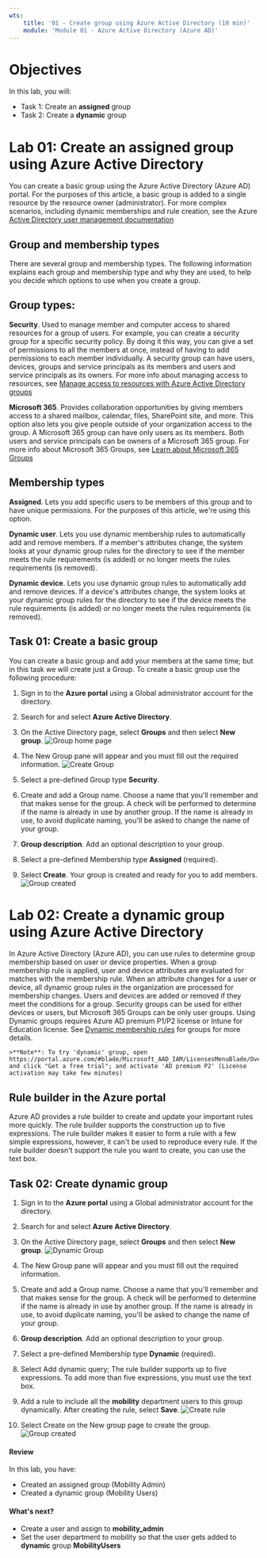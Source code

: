 ```yaml
---
wts:
    title: '01 - Create group using Azure Active Directory (10 min)'   
    module: 'Module 01 - Azure Active Directory (Azure AD)'
---
```


# Objectives

In this lab, you will:

+ Task 1: Create an **assigned** group
+ Task 2: Create a **dynamic** group

# Lab 01: Create an assigned group using Azure Active Directory

 
You can create a basic group using the Azure Active Directory (Azure AD) portal. For the purposes of this article, a basic group is added to a single resource by the resource owner (administrator). For more complex scenarios, including dynamic memberships and rule creation, see the Azure [Active Directory user management documentation](https://docs.microsoft.com/en-us/azure/active-directory/enterprise-users/)

## Group and membership types
There are several group and membership types. The following information explains each group and membership type and why they are used, to help you decide which options to use when you create a group.

## Group types:
**Security**. Used to manage member and computer access to shared resources for a group of users. For example, you can create a security group for a specific security policy. By doing it this way, you can give a set of permissions to all the members at once, instead of having to add permissions to each member individually. A security group can have users, devices, groups and service principals as its members and users and service principals as its owners. For more info about managing access to resources, see [Manage access to resources with Azure Active Directory groups](https://docs.microsoft.com/en-us/azure/active-directory/fundamentals/active-directory-manage-groups)

**Microsoft 365**. Provides collaboration opportunities by giving members access to a shared mailbox, calendar, files, SharePoint site, and more. This option also lets you give people outside of your organization access to the group. A Microsoft 365 group can have only users as its members. Both users and service principals can be owners of a Microsoft 365 group. For more info about Microsoft 365 Groups, see [Learn about Microsoft 365 Groups](https://support.office.com/article/learn-about-office-365-groups-b565caa1-5c40-40ef-9915-60fdb2d97fa2)

## Membership types
**Assigned**. Lets you add specific users to be members of this group and to have unique permissions. For the purposes of this article, we're using this option.

**Dynamic user**. Lets you use dynamic membership rules to automatically add and remove members. If a member's attributes change, the system looks at your dynamic group rules for the directory to see if the member meets the rule requirements (is added) or no longer meets the rules requirements (is removed).

**Dynamic device**. Lets you use dynamic group rules to automatically add and remove devices. If a device's attributes change, the system looks at your dynamic group rules for the directory to see if the device meets the rule requirements (is added) or no longer meets the rules requirements (is removed).

## Task 01: Create a basic group
You can create a basic group and add your members at the same time; but in this task we will create just a Group. To create a basic group use the following procedure:

1. Sign in to the **Azure portal** using a Global administrator account for the directory.

2. Search for and select **Azure Active Directory**.

3. On the Active Directory page, select **Groups** and then select **New group**.
![Group home page](images/01_group_home.jpg)

4. The New Group pane will appear and you must fill out the required information.
![Create Group](images/02_new_assigned_group.jpg)

5. Select a pre-defined Group type **Security**.

6. Create and add a Group name. Choose a name that you'll remember and that makes sense for the group. A check will be performed to determine if the name is already in use by another group. If the name is already in use, to avoid duplicate naming, you'll be asked to change the name of your group.

7. **Group description**. Add an optional description to your group.

8. Select a pre-defined Membership type **Assigned** (required).

9.  Select **Create**. Your group is created and ready for you to add members.
    ![Group created](images/03_group_created.jpg)


# Lab 02: Create a dynamic group  using Azure Active Directory

In Azure Active Directory (Azure AD), you can use rules to determine group membership based on user or device properties. When a group membership rule is applied, user and device attributes are evaluated for matches with the membership rule. When an attribute changes for a user or device, all dynamic group rules in the organization are processed for membership changes. Users and devices are added or removed if they meet the conditions for a group. Security groups can be used for either devices or users, but Microsoft 365 Groups can be only user groups. Using Dynamic groups requires Azure AD premium P1/P2 license or Intune for Education license. See [Dynamic membership rules](https://docs.microsoft.com/en-us/azure/active-directory/enterprise-users/groups-create-rule) for groups for more details.

    >**Note**: To try 'dynamic' group, open https://portal.azure.com/#blade/Microsoft_AAD_IAM/LicensesMenuBlade/Overview and click "Get a free trial"; and activate 'AD premium P2' (License activation may take few minutes)

## Rule builder in the Azure portal
Azure AD provides a rule builder to create and update your important rules more quickly. The rule builder supports the construction up to five expressions. The rule builder makes it easier to form a rule with a few simple expressions, however, it can't be used to reproduce every rule. If the rule builder doesn't support the rule you want to create, you can use the text box.

## Task 02: Create dynamic group

1. Sign in to the **Azure portal** using a Global administrator account for the directory.

2. Search for and select **Azure Active Directory**.

3. On the Active Directory page, select **Groups** and then select **New group**.
   ![Dynamic Group](images/04_create_dynamic_group.jpg)
4. The New Group pane will appear and you must fill out the required information.
6. Create and add a Group name. Choose a name that you'll remember and that makes sense for the group. A check will be performed to determine if the name is already in use by another group. If the name is already in use, to avoid duplicate naming, you'll be asked to change the name of your group.

7. **Group description**. Add an optional description to your group.

8. Select a pre-defined Membership type **Dynamic** (required).
9. Select Add dynamic query; The rule builder supports up to five expressions. To add more than five expressions, you must use the text box.
10. Add a rule to include all the **mobility** department users to this group dynamically. After creating the rule, select **Save**.
    ![Create rule](images/05_add_membership_rules.jpg)
11. Select Create on the New group page to create the group.
    ![Group created](images/06_dynamic_group_created.jpg)

#### Review

In this lab, you have:

- Created an assigned group (Mobility Admin)
- Created a dynamic group (Mobility Users)

#### What's next?
- Create a user and assign to **mobility_admin**
- Set the user department to mobility so that the user gets added to **dynamic** group **MobilityUsers**
